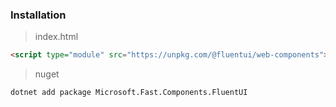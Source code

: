### Installation
> index.html
```html
<script type="module" src="https://unpkg.com/@fluentui/web-components"></script>
```
> nuget
```shell
dotnet add package Microsoft.Fast.Components.FluentUI
```
